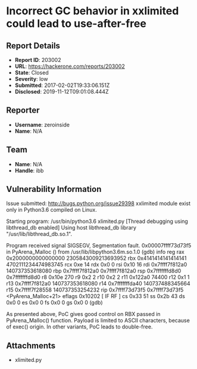 # Incorrect GC behavior in xxlimited could lead to use-after-free

## Report Details
- **Report ID**: 203002
- **URL**: https://hackerone.com/reports/203002
- **State**: Closed
- **Severity**: low
- **Submitted**: 2017-02-02T19:33:06.151Z
- **Disclosed**: 2019-11-12T09:01:08.444Z

## Reporter
- **Username**: zeroinside
- **Name**: N/A

## Team
- **Name**: N/A
- **Handle**: ibb

## Vulnerability Information
Issue submitted: http://bugs.python.org/issue29398
xxlimited module exist only in Python3.6 compiled on Linux.


Starting program: /usr/bin/python3.6 xlimited.py
[Thread debugging using libthread_db enabled]
Using host libthread_db library "/usr/lib/libthread_db.so.1".

Program received signal SIGSEGV, Segmentation fault.
0x00007ffff73d73f5 in PyArena_Malloc () from /usr/lib/libpython3.6m.so.1.0
(gdb) info reg
rax            0x2000000000000000       2305843009213693952
rbx            0x4141414141414141       4702111234474983745
rcx            0xe      14
rdx            0x0      0
rsi            0x10     16
rdi            0x7ffff7f812a0   140737353618080
rbp            0x7ffff7f812a0   0x7ffff7f812a0
rsp            0x7fffffffd8d0   0x7fffffffd8d0
r8             0x10e    270
r9             0x2      2
r10            0x2      2
r11            0x122a0  74400
r12            0x1      1
r13            0x7ffff7f812a0   140737353618080
r14            0x7fffffffda40   140737488345664
r15            0x7ffff7f28558   140737353254232
rip            0x7ffff73d73f5   0x7ffff73d73f5 <PyArena_Malloc+21>
eflags         0x10202  [ IF RF ]
cs             0x33     51
ss             0x2b     43
ds             0x0      0
es             0x0      0
fs             0x0      0
gs             0x0      0
(gdb) 

As presented above, PoC gives good control on RBX passed in PyArena_Malloc() function. Payload is limited to ASCII characters, because of exec() origin. In other variants, PoC leads to double-free. 




## Attachments
- xlimited.py
